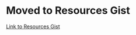 # Moved to Resources Gist
[Link to Resources Gist](https://gist.github.com/bhavlite/2fbac74ee1fc4c95816467128397f827)
